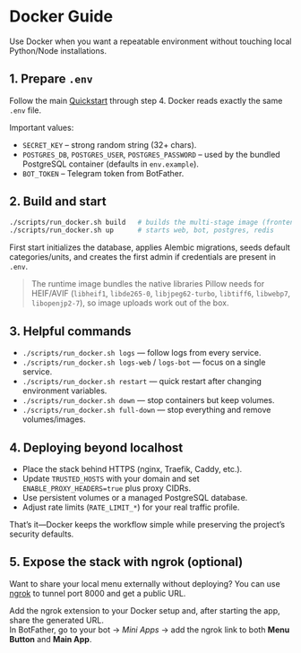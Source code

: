 # Docker Guide

Use Docker when you want a repeatable environment without touching local Python/Node installations.

## 1. Prepare `.env`

Follow the main [Quickstart](QUICKSTART.md) through step 4. Docker reads exactly the same `.env` file.

Important values:

- `SECRET_KEY` – strong random string (32+ chars).
- `POSTGRES_DB`, `POSTGRES_USER`, `POSTGRES_PASSWORD` – used by the bundled PostgreSQL container (defaults in `env.example`).
- `BOT_TOKEN` – Telegram token from BotFather.

## 2. Build and start

```bash
./scripts/run_docker.sh build   # builds the multi-stage image (frontend + backend)
./scripts/run_docker.sh up      # starts web, bot, postgres, redis
```

First start initializes the database, applies Alembic migrations, seeds default categories/units, and creates the first admin if credentials are present in `.env`.

> The runtime image bundles the native libraries Pillow needs for HEIF/AVIF (`libheif1`, `libde265-0`, `libjpeg62-turbo`, `libtiff6`, `libwebp7`, `libopenjp2-7`), so image uploads work out of the box.

## 3. Helpful commands

- `./scripts/run_docker.sh logs` — follow logs from every service.
- `./scripts/run_docker.sh logs-web` / `logs-bot` — focus on a single service.
- `./scripts/run_docker.sh restart` — quick restart after changing environment variables.
- `./scripts/run_docker.sh down` — stop containers but keep volumes.
- `./scripts/run_docker.sh full-down` — stop everything and remove volumes/images.

## 4. Deploying beyond localhost

- Place the stack behind HTTPS (nginx, Traefik, Caddy, etc.).
- Update `TRUSTED_HOSTS` with your domain and set `ENABLE_PROXY_HEADERS=true` plus proxy CIDRs.
- Use persistent volumes or a managed PostgreSQL database.
- Adjust rate limits (`RATE_LIMIT_*`) for your real traffic profile.

That’s it—Docker keeps the workflow simple while preserving the project’s security defaults.

## 5. Expose the stack with ngrok (optional)

Want to share your local menu externally without deploying? You can use [ngrok](https://ngrok.com/) to tunnel port 8000 and get a public URL.

Add the ngrok extension to your Docker setup and, after starting the app, share the generated URL.  
In BotFather, go to your bot → *Mini Apps* → add the ngrok link to both **Menu Button** and **Main App**.
